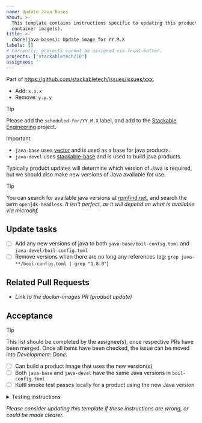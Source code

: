 ```yaml
---
name: Update Java Bases
about: >-
  This template contains instructions specific to updating this product and/or
  container image(s).
title: >-
  chore(java-bases): Update image for YY.M.X
labels: []
# Currently, projects cannot be assigned via front-matter.
projects: ['stackabletech/10']
assignees: ''
---
```


Part of <https://github.com/stackabletech/issues/issues/xxx>.

<!--
This gives hints to the person doing the work.
Add/Change/Remove anything that isn't applicable anymore
-->
- Add: `x.x.x`
- Remove: `y.y.y`

> [!TIP]
> Please add the `scheduled-for/YY.M.X` label, and add to the [Stackable Engineering][1] project.
>
> [1]: https://github.com/orgs/stackabletech/projects/10

<!-- markdownlint-disable-next-line MD028 -->
> [!IMPORTANT]
>
> - `java-base` uses [vector](https://github.com/stackabletech/docker-images/blob/main/vector/Dockerfile) and is used as a base for java products.
> - `java-devel` uses [stackable-base](https://github.com/stackabletech/docker-images/blob/main/stackable-base/Dockerfile) and is used to build java products.

Typically product updates will determine which version of Java is required, but
we should also make new versions of Java available for use.

> [!TIP]
> You can search for available java versions at [rpmfind.net], and search the
> term `openjdk-headless`.
> _It isn't perfect, as it will depend on what is available via microdnf._

## Update tasks

- [ ] Add any new versions of java to both `java-base/boil-config.toml` and `java-devel/boil-config.toml`
- [ ] Remove versions when there are no long any references (eg: `grep java- **/boil-config.toml | grep "1.8.0"`)

## Related Pull Requests

- _Link to the docker-images PR (product update)_

## Acceptance

> [!TIP]
> This list should be completed by the assignee(s), once respective PRs have been merged. Once all items have been
> checked, the issue can be moved into _Development: Done_.

- [ ] Can build a product image that uses the new version(s)
- [ ] Both `java-base` and `java-devel` have the same Java versions in `boil-config.toml`
- [ ] Kuttl smoke test passes locally for a product using the new Java version

<details>
<summary>Testing instructions</summary>

```shell
# Test a product image can build, eg: ZooKeeper where x.y.z is a valid product
# version using the newly added Java version
boil build zookeeper=x.y.z --strip-architecture --load

kind load docker-image oci.stackable.tech/sdp/zookeeper:x.y.z-stackable0.0.0-dev

# Change directory into one of the operator repositories (eg: zookeeper-operator) and update the
# product version in tests/test-definition.yaml
./scripts/run-tests --test-suite smoke-latest # or similar
```

</details>

_Please consider updating this template if these instructions are wrong, or
could be made clearer._

[rpmfind.net]: https://rpmfind.net/linux/RPM/Development_Java.html
